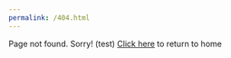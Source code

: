 ```yaml
---
permalink: /404.html
---
```

Page not found. Sorry! 
(test)
[Click here](https://naihackathon.org) to return to home 
